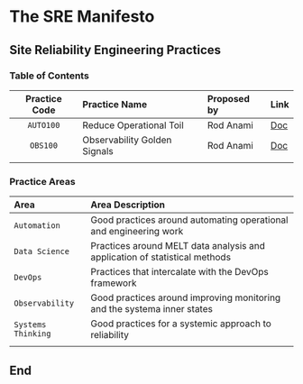 # The SRE Manifesto

## Site Reliability Engineering Practices

### Table of Contents

| **Practice Code** | **Practice Name** | **Proposed by** | **Link** |
|:---------:|:--------------------------|:--------------------|:---------|
| `AUTO100` | Reduce Operational Toil | Rod Anami | [Doc](../practices/auto100.md) |
| `OBS100` | Observability Golden Signals | Rod Anami | [Doc](../practices/obs100.md) |
| | | | |

### Practice Areas

| **Area** | **Area Description** |
|:---------|:---------------------|
| `Automation` | Good practices around automating operational and engineering work |
| `Data Science` | Practices around MELT data analysis and application of statistical methods |
| `DevOps` | Practices that intercalate with the DevOps framework |
| `Observability` | Good practices around improving monitoring and the systema inner states |
| `Systems Thinking` | Good practices for a systemic approach to reliability |
| | |

## End
